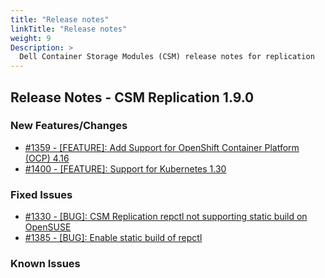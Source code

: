 ```yaml
---
title: "Release notes"
linkTitle: "Release notes"
weight: 9
Description: >
  Dell Container Storage Modules (CSM) release notes for replication
---
```


## Release Notes - CSM Replication 1.9.0












### New Features/Changes

- [#1359 - [FEATURE]: Add Support for OpenShift Container Platform (OCP) 4.16 ](https://github.com/dell/csm/issues/1359)
- [#1400 - [FEATURE]: Support for Kubernetes 1.30](https://github.com/dell/csm/issues/1400)

### Fixed Issues

- [#1330 - [BUG]: CSM Replication repctl not supporting static build on OpenSUSE](https://github.com/dell/csm/issues/1330)
- [#1385 - [BUG]: Enable static build of repctl](https://github.com/dell/csm/issues/1385)

### Known Issues
